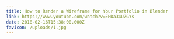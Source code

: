 ```yaml
---
title: How to Render a Wireframe for Your Portfolio in Blender
link: https://www.youtube.com/watch?v=EHDa34UZGYs
date: 2018-02-16T15:38:00.000Z
favicon: /uploads/1.jpg
---
```

